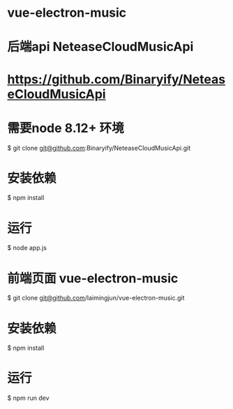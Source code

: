 # vue-electron-music

# 后端api NeteaseCloudMusicApi
# https://github.com/Binaryify/NeteaseCloudMusicApi
# 需要node 8.12+ 环境
$ git clone git@github.com:Binaryify/NeteaseCloudMusicApi.git

# 安装依赖
$ npm install

# 运行
$ node app.js



# 前端页面 vue-electron-music 
$ git clone git@github.com/laimingjun/vue-electron-music.git

# 安装依赖
$ npm install

# 运行
$ npm run dev